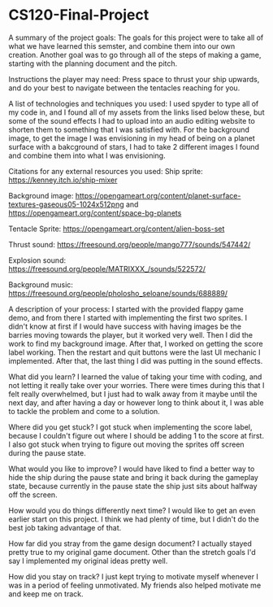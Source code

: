 # CS120-Final-Project
A summary of the project goals: The goals for this project were to take all of what we have learned this semster, and combine them into our own creation. Another goal was to go through all of the steps of making a game, starting with the planning document and the pitch.

Instructions the player may need: Press space to thrust your ship upwards, and do your best to navigate between the tentacles reaching for you.

A list of technologies and techniques you used: I used spyder to type all of my code in, and I found all of my assets from the links lised below these, but some of the sound effects I had to upload into an audio editing website to shorten them to something that I was satisfied with. For the background image, to get the image I was envisioning in my head of being on a planet surface with a bakcground of stars, I had to take 2 different images I found and combine them into what I was envisioning.

Citations for any external resources you used: Ship sprite: https://kenney.itch.io/ship-mixer

Background image: https://opengameart.org/content/planet-surface-textures-gaseous05-1024x512png and https://opengameart.org/content/space-bg-planets

Tentacle Sprite: https://opengameart.org/content/alien-boss-set

Thrust sound: https://freesound.org/people/mango777/sounds/547442/

Explosion sound: https://freesound.org/people/MATRIXXX_/sounds/522572/

Background music: https://freesound.org/people/pholosho_seloane/sounds/688889/

A description of your process: I started with the provided flappy game demo, and from there I started with implementing the first two sprites. I didn't know at first if I would have success with having images be the barries moving towards the player, but it worked very well. Then I did the work to find my background image. After that, I worked on getting the score label working. Then the restart and quit buttons were the last UI mechanic I implemented. After that, the last thing I did was putting in the sound effects.

What did you learn? I learned the value of taking your time with coding, and not letting it really take over your worries. There were times during this that I felt really overwhelmed, but I just had to walk away from it maybe until the next day, and after having a day or however long to think about it, I was able to tackle the problem and come to a solution.

Where did you get stuck? I got stuck when implementing the score label, because I couldn't figure out where I should be adding 1 to the score at first. I also got stuck when trying to figure out moving the sprites off screen during the pause state.

What would you like to improve? I would have liked to find a better way to hide the ship during the pause state and bring it back during the gameplay state, because currently in the pause state the ship just sits about halfway off the screen.

How would you do things differently next time? I would like to get an even earlier start on this project. I think we had plenty of time, but I didn't do the best job taking advantage of that.

How far did you stray from the game design document? I actually stayed pretty true to my original game document. Other than the stretch goals I'd say I implemented my original ideas pretty well.

How did you stay on track? I just kept trying to motivate myself whenever I was in a period of feeling unmotivated. My friends also helped motivate me and keep me on track.
